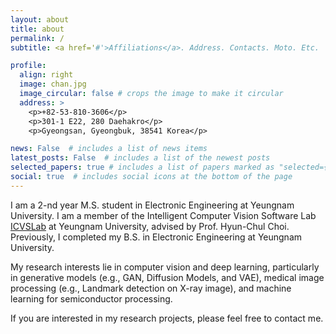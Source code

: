 ```yaml
---
layout: about
title: about
permalink: /
subtitle: <a href='#'>Affiliations</a>. Address. Contacts. Moto. Etc.

profile:
  align: right
  image: chan.jpg
  image_circular: false # crops the image to make it circular
  address: >
    <p>+82-53-810-3606</p>
    <p>301-1 E22, 280 Daehakro</p>
    <p>Gyeongsan, Gyeongbuk, 38541 Korea</p>

news: False  # includes a list of news items
latest_posts: False  # includes a list of the newest posts
selected_papers: true # includes a list of papers marked as "selected={true}"
social: true  # includes social icons at the bottom of the page
---
```


I am a 2-nd year M.S. student in Electronic Engineering at Yeungnam University. I am a member of the Intelligent Computer Vision Software Lab [ICVSLab](https://pogary.yu.ac.kr/members.html) at Yeungnam University, advised by Prof. Hyun-Chul Choi. Previously, I completed my B.S. in Electronic Engineering at Yeungnam University.

My research interests lie in computer vision and deep learning, particularly in generative models (e.g., GAN, Diffusion Models, and VAE), medical image processing (e.g., Landmark detection on X-ray image), and machine learning for semiconductor processing.

If you are interested in my research projects, please feel free to contact me.
